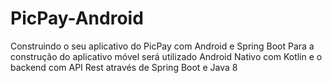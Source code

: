 # PicPay-Android
Construindo o seu aplicativo do PicPay com Android e Spring Boot Para a construção do aplicativo móvel será utilizado Android Nativo com Kotlin e o backend com API Rest através de Spring Boot e Java 8
